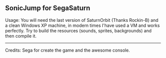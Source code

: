 SonicJump for SegaSaturn
---
Usage:
You will need the last version of SaturnOrbit (Thanks Rockin-B) and a clean Windows XP machine, in modern times I'have used a VM and works perfectly. Try to build the resources (sounds, sprites, backgrounds) and then compile it.

---
Credits:
Sega for create the game and the awesome console.